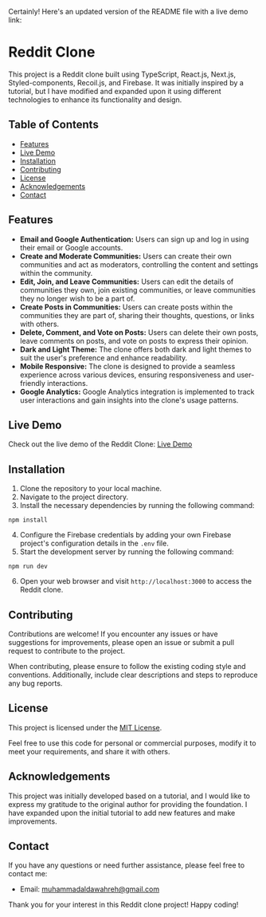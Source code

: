 Certainly! Here's an updated version of the README file with a live demo link:

# Reddit Clone

This project is a Reddit clone built using TypeScript, React.js, Next.js, Styled-components, Recoil.js, and Firebase. It was initially inspired by a tutorial, but I have modified and expanded upon it using different technologies to enhance its functionality and design.

## Table of Contents
- [Features](#features)
- [Live Demo](#live-demo)
- [Installation](#installation)
- [Contributing](#contributing)
- [License](#license)
- [Acknowledgements](#acknowledgements)
- [Contact](#contact)

## Features

- **Email and Google Authentication:** Users can sign up and log in using their email or Google accounts.
- **Create and Moderate Communities:** Users can create their own communities and act as moderators, controlling the content and settings within the community.
- **Edit, Join, and Leave Communities:** Users can edit the details of communities they own, join existing communities, or leave communities they no longer wish to be a part of.
- **Create Posts in Communities:** Users can create posts within the communities they are part of, sharing their thoughts, questions, or links with others.
- **Delete, Comment, and Vote on Posts:** Users can delete their own posts, leave comments on posts, and vote on posts to express their opinion.
- **Dark and Light Theme:** The clone offers both dark and light themes to suit the user's preference and enhance readability.
- **Mobile Responsive:** The clone is designed to provide a seamless experience across various devices, ensuring responsiveness and user-friendly interactions.
- **Google Analytics:** Google Analytics integration is implemented to track user interactions and gain insights into the clone's usage patterns.

## Live Demo

Check out the live demo of the Reddit Clone: [Live Demo](https://m7-reddit-clone.vercel.app)

## Installation

1. Clone the repository to your local machine.
2. Navigate to the project directory.
3. Install the necessary dependencies by running the following command:

```shell
npm install
```

4. Configure the Firebase credentials by adding your own Firebase project's configuration details in the `.env` file.
5. Start the development server by running the following command:

```shell
npm run dev
```

6. Open your web browser and visit `http://localhost:3000` to access the Reddit clone.

## Contributing

Contributions are welcome! If you encounter any issues or have suggestions for improvements, please open an issue or submit a pull request to contribute to the project.

When contributing, please ensure to follow the existing coding style and conventions. Additionally, include clear descriptions and steps to reproduce any bug reports.

## License

This project is licensed under the [MIT License](LICENSE).

Feel free to use this code for personal or commercial purposes, modify it to meet your requirements, and share it with others.

## Acknowledgements

This project was initially developed based on a tutorial, and I would like to express my gratitude to the original author for providing the foundation. I have expanded upon the initial tutorial to add new features and make improvements.

## Contact

If you have any questions or need further assistance, please feel free to contact me:

- Email: [muhammadaldawahreh@gmail.com](mailto:muhammadaldawahreh@gmail.com)

Thank you for your interest in this Reddit clone project! Happy coding!
